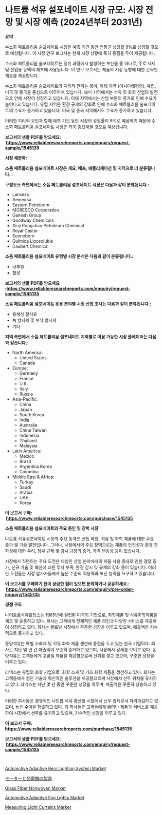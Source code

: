 <p><h1>나트륨 석유 설포네이트 시장 규모: 시장 전망 및 시장 예측 (2024년부터 2031년)</h1></p><p><strong>요약</strong></p>
<p><p>수소화 페트롤리움 술포네이트 시장은 예측 기간 동안 연평균 성장률 9%로 성장할 것으로 예상됩니다. 이 시장 연구 보고서는 현재 시장 상황에 특히 중점을 두어 제공됩니다.</p><p>수소화 페트롤리움 술포네이트는 정유 과정에서 발생하는 부산물 중 하나로, 주로 세제 및 산업용 동맥의 제조에 사용됩니다. 이 연구 보고서는 제품의 시장 동향에 대한 간략한 개요를 제공합니다.</p><p>수소화 페트롤리움 술포네이트의 지리적 전파는 북미, 아태 지역 (아시아태평양), 유럽, 미국 및 중국을 중심으로 이루어져 있습니다. 북미 지역에서는 석유 및 화학 산업의 발전으로 인해 시장이 성장하고 있습니다. 아태 지역에서는 산업 부문의 증가로 인해 수요가 늘어나고 있습니다. 유럽 지역은 환경 규제의 강화로 인해 수소화 페트롤리움 술포네이트의 수요가 증가하고 있습니다. 미국 및 중국 지역에서도 수요가 증가하고 있습니다.</p><p>이러한 지리적 요인과 함께 예측 기간 동안 시장의 성장률이 9%로 예상되기 때문에 수소화 페트롤리움 술포네이트 시장은 더욱 중요해질 것으로 예상됩니다.</p></p>
<p><strong>보고서의 샘플 PDF를 받으세요: &nbsp;<a href="https://www.reliableresearchreports.com/enquiry/request-sample/1545135">https://www.reliableresearchreports.com/enquiry/request-sample/1545135</a></strong></p>
<p><strong>시장 세분화:</strong></p>
<p><strong> 소듐 페트롤리움 설포네이트 시장은 개요, 배포, 애플리케이션 및 지역으로 더 분류됩니다. :</strong></p>
<p><strong>구성요소 측면에서는 소듐 페트롤리움 설포네이트 시장은 다음과 같이 분류됩니다.:</strong></p>
<p><ul><li>Lanxess</li><li>Aemedsa</li><li>Eastern Petroleum</li><li>MORESCO Corporation</li><li>Ganesh Group</li><li>Goodway Chemicals</li><li>Xinji Rongchao Petroleum Chemical</li><li>Royal Castor</li><li>Sonneborn</li><li>Química Liposoluble</li><li>Daubert Chemical</li></ul></p>
<p><strong> 소듐 페트롤리움 설포네이트 유형별 시장 분석은 다음과 같이 분류됩니다.:</strong></p>
<p><ul><li>내추럴</li><li>합성</li></ul></p>
<p><strong>보고서의 샘플 PDF를 받으세요 :<a href="https://www.reliableresearchreports.com/enquiry/request-sample/1545135">https://www.reliableresearchreports.com/enquiry/request-sample/1545135</a></strong></p>
<p><strong> 소듐 페트롤리움 설포네이트 응용 분야별 시장 산업 조사는 다음과 같이 분류됩니다.:</strong></p>
<p><ul><li>용해성 절삭유</li><li>녹 방지제 및 부식 방지제</li><li>기타</li></ul></p>
<p><strong>지역 측면에서 소듐 페트롤리움 설포네이트 지역별로 이용 가능한 시장 플레이어는 다음과 같습니다.:</strong></p>
<p><ul>
    <li>
        North America:
        <ul>
            <li>United States</li>
            <li>Canada</li>
        </ul>
    </li>
    <li>
        Europe:
        <ul>
            <li>Germany</li>
            <li>France</li>
            <li>U.K.</li>
            <li>Italy</li>
            <li>Russia</li>
        </ul>
    </li>
    <li>
        Asia-Pacific:
        <ul>
            <li>China</li>
            <li>Japan</li>
            <li>South Korea</li>
            <li>India</li>
            <li>Australia</li>
            <li>China Taiwan</li>
            <li>Indonesia</li>
            <li>Thailand</li>
            <li>Malaysia</li>
        </ul>
    </li>
    <li>
        Latin America:
        <ul>
            <li>Mexico</li>
            <li>Brazil</li>
            <li>Argentina Korea</li>
            <li>Colombia</li>
        </ul>
    </li>
    <li>
        Middle East & Africa:
        <ul>
            <li>Turkey</li>
            <li>Saudi</li>
            <li>Arabia</li>
            <li>UAE</li>
            <li>Korea</li>
        </ul>
    </li>
    </ul></p>
<p><strong>이 보고서 구매: &nbsp;<a href="https://www.reliableresearchreports.com/purchase/1545135">https://www.reliableresearchreports.com/purchase/1545135</a></strong></p>
<p><strong>소듐 페트롤리움 설포네이트의 주요 동인 및 장벽 시장</strong></p>
<p><p>나트륨 석유설포네이트 시장의 주요 동력은 산업 확장, 석유 및 화학 제품에 대한 수요 증가 및 기술 발전입니다. 그러나, 시장에서의 주요 장벽으로는 제품의 안전성과 환경 친화성에 대한 우려, 정부 규제 및 감시 규정의 증가, 가격 변동성 등이 있습니다.</p><p>시장에서 직면하는 주요 도전은 다양한 산업 분야에서의 제품 사용 증대로 인한 경쟁 증가, 신규 기술 및 혁신에 대한 투자 부족, 환경 감시 및 규제의 강화 등이 있습니다. 이러한 도전들은 시장 참가자들에게 높은 수준의 적응력과 혁신 능력을 요구하고 있습니다.</p></p>
<p><strong>이 보고서를 구매하기 전에 궁금한 점이 있으면 문의하거나 공유하세요.: &nbsp;<a href="https://www.reliableresearchreports.com/enquiry/pre-order-enquiry/1545135">https://www.reliableresearchreports.com/enquiry/pre-order-enquiry/1545135</a></strong></p>
<p><strong>경쟁 구도</strong></p>
<p><p>나이트로석유홀딩스는 1985년에 설립된 미국의 기업으로, 화학제품 및 석유화학제품을 제조 및 유통하고 있다. 회사는 고객에게 전체적인 제품 라인과 다양한 서비스를 제공하여 성장하고 있다. 회사는 글로벌 시장에서 꾸준한 성장을 이루고 있으며, 매출액은 지속적으로 증가하고 있다.</p><p>동양석유는 특별 소화제 및 석유 화학 제품 생산에 중점을 두고 있는 한국 기업이다. 회사는 지난 몇 년 간 매출액이 꾸준히 증가하고 있으며, 시장에서 강세를 보이고 있다. 동양석유는 고객들에게 고품질 제품을 제공함으로써 신뢰를 쌓고 있으며, 꾸준한 성장을 이루고 있다.</p><p>라넥스는 유럽의 화학 기업으로, 화학 소재 및 기초 화학 제품을 생산하고 있다. 회사는 고객들에게 첨단 기술과 혁신적인 솔루션을 제공함으로써 시장에서 선두 위치를 유지하고 있다. 라넥스는 지난 몇 년 동안 꾸준한 성장을 이루며, 매출액은 꾸준히 상승하고 있다.</p><p>이러한 회사들은 경쟁적인 나트륨 석유 황산염 시장에서 선두 업체로서 자리매김하고 있으며, 높은 수익을 창출하고 있다. 각 회사들은 고객들에게 뛰어난 제품과 서비스를 제공하여 시장에서 선두를 유지하고 있으며, 지속적인 성장을 이루고 있다.</p></p>
<p><strong>이 보고서 구매: &nbsp; <a href="https://www.reliableresearchreports.com/purchase/1545135">https://www.reliableresearchreports.com/purchase/1545135</a></strong></p>
<p><strong>보고서의 샘플 PDF를 받으세요: &nbsp;<a href="https://www.reliableresearchreports.com/enquiry/request-sample/1545135">https://www.reliableresearchreports.com/enquiry/request-sample/1545135</a></strong><strong></strong></p>
<p>&nbsp;</p>
<p><p><a href="https://issuu.com/reportprime-2/docs/automotive-adaptive-rear-lighting-system-market-si">Automotive Adaptive Rear Lighting System Market</a></p><p><a href="https://github.com/nxboeu02965442/Market-Research-Report-List-1/blob/main/202758614930.md">モーターと発電機の製造</a></p><p><a href="https://cedar-agate-3da.notion.site/Glass-FIber-Nonwoven-Market-Research-Report-Provides-Critical-Insights-that-can-help-Shape-Business--2d3333d8197546dfb1aea600a291d118">Glass FIber Nonwoven Market</a></p><p><a href="https://issuu.com/reportprime-2/docs/automotive-adaptive-fog-lights-market-size-2030.pp">Automotive Adaptive Fog Lights Market</a></p><p><a href="https://github.com/juniordelafrance/Market-Research-Report-List-2/blob/main/measuring-light-curtains-market.md">Measuring Light Curtains Market</a></p></p>